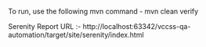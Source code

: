 
To run, use the following mvn command -
mvn clean verify

Serenity Report URL :-
http://localhost:63342/vccss-qa-automation/target/site/serenity/index.html
